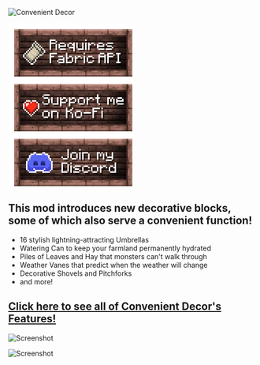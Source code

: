 ![Convenient Decor](https://raw.githubusercontent.com/mim1q/ConvenientDecor/master/projectPage/images/header.jpg)

[![Requires Fabric API](https://raw.githubusercontent.com/mim1q/ModPageAssets/main/badges/fabric-api.png)](https://modrinth.com/mod/fabric-api)
[![Support me on Ko-Fi](https://raw.githubusercontent.com/mim1q/ModPageAssets/main/badges/ko-fi.png)](https://ko-fi.com/mim1q)
[![Join my Discord](https://raw.githubusercontent.com/mim1q/ModPageAssets/main/badges/discord.png)](https://discord.gg/6TjQbSjbuB)

## This mod introduces new decorative blocks, some of which also serve a convenient function!

- 16 stylish lightning-attracting Umbrellas
- Watering Can to keep your farmland permanently hydrated
- Piles of Leaves and Hay that monsters can't walk through
- Weather Vanes that predict when the weather will change
- Decorative Shovels and Pitchforks
- and more!

## [Click here to see all of Convenient Decor's Features!](https://github.com/mim1q/ConvenientDecor/wiki)

![Screenshot](https://raw.githubusercontent.com/mim1q/ConvenientDecor/master/projectPage/images/rainy_update.jpg)

![Screenshot](https://raw.githubusercontent.com/mim1q/ConvenientDecor/master/projectPage/images/screenshot.jpg)

